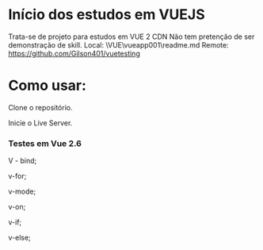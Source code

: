 # Início dos estudos em VUEJS

Trata-se de projeto para estudos em VUE 2 CDN
Não tem pretenção de ser demonstração de skill.
Local: \VUE\vueapp001\readme.md
Remote: https://github.com/Gilson401/vuetesting

# Como usar:

Clone o repositório.

Inicie o Live Server.

### Testes em Vue 2.6
V - bind;

v-for;

v-mode;

v-on;

v-if;

v-else;
